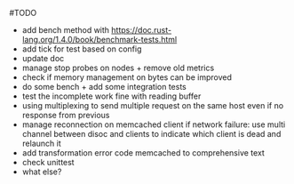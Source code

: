 #TODO
- add bench method with https://doc.rust-lang.org/1.4.0/book/benchmark-tests.html
- add tick for test based on config
- update doc
- manage stop probes on nodes + remove old metrics
- check if memory management on bytes can be improved
- do some bench + add some integration tests
- test the incomplete work fine with reading buffer
- using multiplexing to send multiple request on the same host even if no response from previous
- manage reconnection on memcached client if network failure: use multi channel between disoc and clients to indicate which client is dead and relaunch it
- add transformation error code memcached to comprehensive text
- check unittest
- what else?